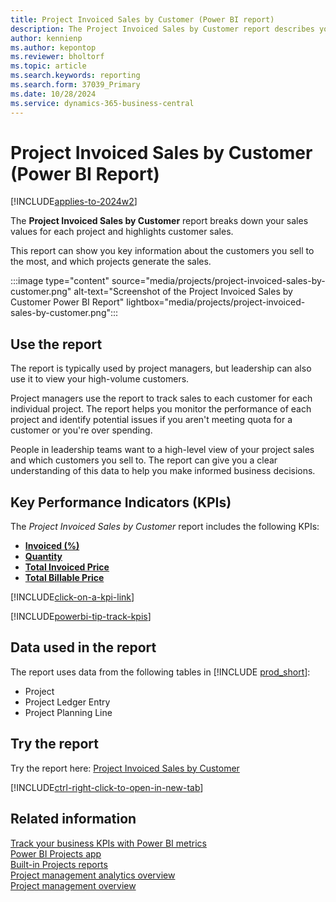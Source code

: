 ```yaml
---
title: Project Invoiced Sales by Customer (Power BI report)
description: The Project Invoiced Sales by Customer report describes your sales activities based on each project for specific customers.
author: kennienp
ms.author: kepontop
ms.reviewer: bholtorf
ms.topic: article
ms.search.keywords: reporting
ms.search.form: 37039_Primary
ms.date: 10/28/2024
ms.service: dynamics-365-business-central
---
```


# Project Invoiced Sales by Customer (Power BI Report)

[!INCLUDE[applies-to-2024w2](includes/applies-to-2024w2.md)]

The **Project Invoiced Sales by Customer** report breaks down your sales values for each project and highlights customer sales.

This report can show you key information about the customers you sell to the most, and which projects generate the sales.

:::image type="content" source="media/projects/project-invoiced-sales-by-customer.png" alt-text="Screenshot of the Project Invoiced Sales by Customer Power BI Report" lightbox="media/projects/project-invoiced-sales-by-customer.png":::

## Use the report

The report is typically used by project managers, but leadership can also use it to view your high-volume customers.

Project managers use the report to track sales to each customer for each individual project. The report helps you monitor the performance of each project and identify potential issues if you aren't meeting quota for a customer or you're over spending.

People in leadership teams want to a high-level view of your project sales and which customers you sell to. The report can give you a clear understanding of this data to help you make informed business decisions.

## Key Performance Indicators (KPIs)

The *Project Invoiced Sales by Customer* report includes the following KPIs:

- [**Invoiced (%)**](projects-powerbi-kpis.md#invoiced-)
- [**Quantity**](projects-powerbi-kpis.md#quantity)
- [**Total Invoiced Price**](projects-powerbi-kpis.md#total-invoiced-price)
- [**Total Billable Price**](projects-powerbi-kpis.md#total-billable-price)

[!INCLUDE[click-on-a-kpi-link](includes/click-on-a-kpi-link.md)] 

[!INCLUDE[powerbi-tip-track-kpis](includes/powerbi-tip-track-kpis.md)]


## Data used in the report

The report uses data from the following tables in [!INCLUDE [prod_short](includes/prod_short.md)]:

- Project
- Project Ledger Entry
- Project Planning Line

## Try the report

Try the report here: [Project Invoiced Sales by Customer](https://businesscentral.dynamics.com?page=37039)

[!INCLUDE[ctrl-right-click-to-open-in-new-tab](includes/ctrl-right-click-to-open-in-new-tab.md)]

## Related information

[Track your business KPIs with Power BI metrics](track-kpis-with-power-bi-metrics.md)  
[Power BI Projects app](projects-powerbi-app.md)  
[Built-in Projects reports](project-reports.md)  
[Project management analytics overview](projects-analytics-overview.md)  
[Project management overview](projects-manage-projects.md)
